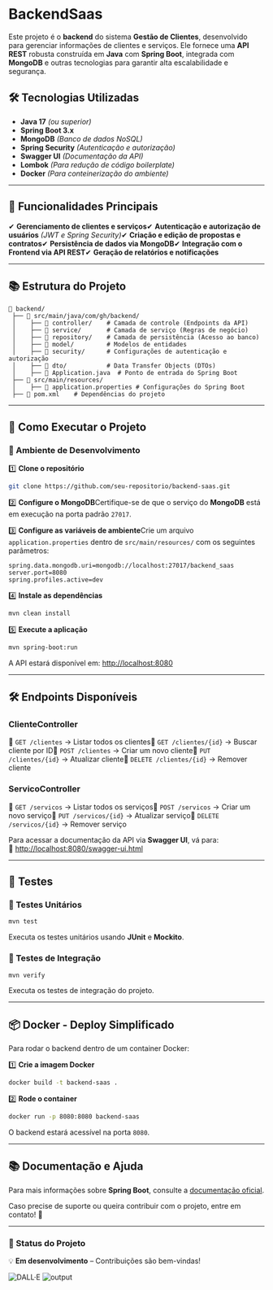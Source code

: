 # **BackendSaas**

Este projeto é o **backend** do sistema **Gestão de Clientes**, desenvolvido para gerenciar informações de clientes e serviços. Ele fornece uma **API REST** robusta construída em **Java** com **Spring Boot**, integrada com **MongoDB** e outras tecnologias para garantir alta escalabilidade e segurança.

## **🛠 Tecnologias Utilizadas**

- **Java 17** *(ou superior)*
- **Spring Boot 3.x**
- **MongoDB** *(Banco de dados NoSQL)*
- **Spring Security** *(Autenticação e autorização)*
- **Swagger UI** *(Documentação da API)*
- **Lombok** *(Para redução de código boilerplate)*
- **Docker** *(Para conteinerização do ambiente)*

---

## **📌 Funcionalidades Principais**

✔ **Gerenciamento de clientes e serviços**✔ **Autenticação e autorização de usuários** *(JWT e Spring Security)*✔ **Criação e edição de propostas e contratos**✔ **Persistência de dados via MongoDB**✔ **Integração com o Frontend via API REST**✔ **Geração de relatórios e notificações**

---

## **📚 Estrutura do Projeto**

```
📂 backend/
 ├── 📂 src/main/java/com/gh/backend/
 │    ├── 📂 controller/    # Camada de controle (Endpoints da API)
 │    ├── 📂 service/       # Camada de serviço (Regras de negócio)
 │    ├── 📂 repository/    # Camada de persistência (Acesso ao banco)
 │    ├── 📂 model/         # Modelos de entidades
 │    ├── 📂 security/      # Configurações de autenticação e autorização
 │    ├── 📂 dto/           # Data Transfer Objects (DTOs)
 │    ├── 📜 Application.java  # Ponto de entrada do Spring Boot
 ├── 📂 src/main/resources/
 │    ├── 📜 application.properties # Configurações do Spring Boot
 ├── 📜 pom.xml    # Dependências do projeto
```

---

## **🚀 Como Executar o Projeto**

### **🔹 Ambiente de Desenvolvimento**

1️⃣ **Clone o repositório**

```bash
git clone https://github.com/seu-repositorio/backend-saas.git
```

2️⃣ **Configure o MongoDB**Certifique-se de que o serviço do **MongoDB** está em execução na porta padrão `27017`. 

3️⃣ **Configure as variáveis de ambiente**Crie um arquivo `application.properties` dentro de `src/main/resources/` com os seguintes parâmetros:

```
spring.data.mongodb.uri=mongodb://localhost:27017/backend_saas
server.port=8080
spring.profiles.active=dev
```

4️⃣ **Instale as dependências**

```bash
mvn clean install
```

5️⃣ **Execute a aplicação**

```bash
mvn spring-boot:run
```

A API estará disponível em: [http://localhost:8080](http://localhost:8080)

---

## **🛠 Endpoints Disponíveis**

### **ClienteController**

📌 `GET /clientes` → Listar todos os clientes📌 `GET /clientes/{id}` → Buscar cliente por ID📌 `POST /clientes` → Criar um novo cliente📌 `PUT /clientes/{id}` → Atualizar cliente📌 `DELETE /clientes/{id}` → Remover cliente

### **ServicoController**

📌 `GET /servicos` → Listar todos os serviços📌 `POST /servicos` → Criar um novo serviço📌 `PUT /servicos/{id}` → Atualizar serviço📌 `DELETE /servicos/{id}` → Remover serviço

Para acessar a documentação da API via **Swagger UI**, vá para:  
📌 [http://localhost:8080/swagger-ui.html](http://localhost:8080/swagger-ui.html)

---

## **🤖 Testes**

### **🔹 Testes Unitários**

```bash
mvn test
```

Executa os testes unitários usando **JUnit** e **Mockito**.

### **🔹 Testes de Integração**

```bash
mvn verify
```

Executa os testes de integração do projeto.

---

## **📦 Docker - Deploy Simplificado**

Para rodar o backend dentro de um container Docker:

1️⃣ **Crie a imagem Docker**

```bash
docker build -t backend-saas .
```

2️⃣ **Rode o container**

```bash
docker run -p 8080:8080 backend-saas
```

O backend estará acessível na porta `8080`.

---

## **📚 Documentação e Ajuda**

Para mais informações sobre **Spring Boot**, consulte a [documentação oficial](https://spring.io/projects/spring-boot).

Caso precise de suporte ou queira contribuir com o projeto, entre em contato! 🚀

---

### **📢 Status do Projeto**

💡 **Em desenvolvimento** – Contribuições são bem-vindas!



![DALL·E](https://github.com/user-attachments/assets/635b8c33-d370-4f9b-a32b-2ced808b1221)
![output](https://github.com/user-attachments/assets/6fea9012-cd7e-49f3-a65f-d006f4893b63)
